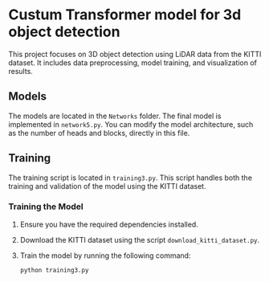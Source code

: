 # Custum Transformer model for 3d object detection

This project focuses on 3D object detection using LiDAR data from the KITTI dataset. It includes data preprocessing, model training, and visualization of results.

## Models

The models are located in the `Networks` folder. The final model is implemented in `network5.py`. You can modify the model architecture, such as the number of heads and blocks, directly in this file.

## Training

The training script is located in `training3.py`. This script handles both the training and validation of the model using the KITTI dataset.

### Training the Model

1. Ensure you have the required dependencies installed.
2. Download the KITTI dataset using the script `download_kitti_dataset.py`.
3. Train the model by running the following command:

   ```bash
   python training3.py